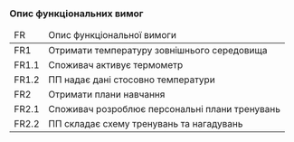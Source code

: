 ### Опис функціональних вимог

<table>
  <thead>
    <tr>
      <td>FR</td>
      <td>Опис функціональної вимоги</td>
    </tr>
  </thead>
  
  <tr>
      <td>FR1</td>
      <td>Отримати температуру зовнішнього середовища</td>
  <tr>
    
  <tr>
      <td>FR1.1</td>
      <td>Споживач активує термометр</td>
  <tr>
    
  <tr>
      <td>FR1.2</td>
      <td>ПП надає дані стосовно температури</td>
  <tr>
 
  <tr>
      <td>FR2</td>
      <td>Отримати плани навчання</td>
  <tr>
  
  <tr>
      <td>FR2.1</td>
      <td>Споживач розроблює персональні плани тренувань</td>
  <tr>
    
   <tr>
      <td>FR2.2</td>
      <td>ПП складає схему тренувань та нагадувань</td>
  <tr>
